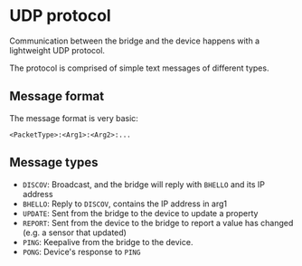 # UDP protocol

Communication between the bridge and the device happens with a lightweight UDP protocol.

The protocol is comprised of simple text messages of different types.

## Message format

The message format is very basic:

```plaintext
<PacketType>:<Arg1>:<Arg2>:...
```



## Message types

- `DISCOV`: Broadcast, and the bridge will reply with `BHELLO` and its IP address
- `BHELLO`: Reply to `DISCOV`, contains the IP address in arg1
- `UPDATE`: Sent from the bridge to the device to update a property
- `REPORT`: Sent from the device to the bridge to report a value has changed (e.g. a sensor that updated)
- `PING`: Keepalive from the bridge to the device. 
- `PONG`: Device's response to `PING`